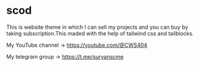 # scod
This is website theme in which I can sell my projects and you can buy by taking subscription.This maded with the help of tailwind css and tailblocks.

My YouTube channel → https://youtube.com/@CWS404

My telegram group → https://t.me/suryanscme
